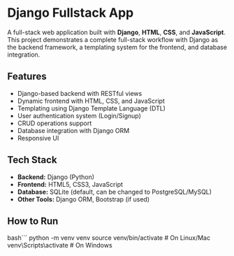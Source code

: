 # Django Fullstack App

A full-stack web application built with **Django**, **HTML**, **CSS**, and **JavaScript**.  
This project demonstrates a complete full-stack workflow with Django as the backend framework, a templating system for the frontend, and database integration.

## Features
- Django-based backend with RESTful views
- Dynamic frontend with HTML, CSS, and JavaScript
- Templating using Django Template Language (DTL)
- User authentication system (Login/Signup)
- CRUD operations support
- Database integration with Django ORM
- Responsive UI

## Tech Stack
- **Backend:** Django (Python)
- **Frontend:** HTML5, CSS3, JavaScript
- **Database:** SQLite (default, can be changed to PostgreSQL/MySQL)
- **Other Tools:** Django ORM, Bootstrap (if used)

## How to Run
bash```
python -m venv venv
source venv/bin/activate    # On Linux/Mac
venv\Scripts\activate       # On Windows
```
